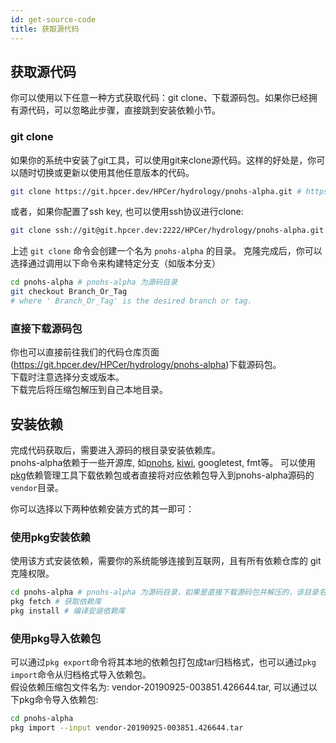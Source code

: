 ```yaml
---
id: get-source-code
title: 获取源代码
---
```


## 获取源代码
你可以使用以下任意一种方式获取代码：git clone、下载源码包。如果你已经拥有源代码，可以忽略此步骤，直接跳到安装依赖小节。

### git clone
如果你的系统中安装了git工具，可以使用git来clone源代码。这样的好处是，你可以随时切换或更新以使用其他任意版本的代码。

```bash
git clone https://git.hpcer.dev/HPCer/hydrology/pnohs-alpha.git # https
```

或者，如果你配置了ssh key, 也可以使用ssh协议进行clone:
```bash
git clone ssh://git@git.hpcer.dev:2222/HPCer/hydrology/pnohs-alpha.git # ssh
```

上述 `git clone` 命令会创建一个名为 `pnohs-alpha` 的目录。
克隆完成后，你可以选择通过调用以下命令来构建特定分支（如版本分支）
```bash
cd pnohs-alpha # pnohs-alpha 为源码目录
git checkout Branch_Or_Tag
# where ' Branch_Or_Tag' is the desired branch or tag.
```

### 直接下载源码包
你也可以直接前往我们的代码仓库页面(https://git.hpcer.dev/HPCer/hydrology/pnohs-alpha)下载源码包。  
下载时注意选择分支或版本。  
下载完后将压缩包解压到自己本地目录。

## 安装依赖
完成代码获取后，需要进入源码的根目录安装依赖库。  
pnohs-alpha依赖于一些开源库, 如[pnohs](https://git.hpcer.dev/HPCer/hydrology/pnohs), [kiwi](https://git.hpcer.dev/genshen/kiwi), googletest, fmt等。
可以使用[pkg](https://github.com/genshen/pkg/)依赖管理工具下载依赖包或者直接将对应依赖包导入到pnohs-alpha源码的`vendor`目录。

你可以选择以下两种依赖安装方式的其一即可：

### 使用pkg安装依赖
使用该方式安装依赖，需要你的系统能够连接到互联网，且有所有依赖仓库的 git 克隆权限。

```bash
cd pnohs-alpha # pnohs-alpha 为源码目录，如果是直接下载源码包并解压的，该目录名称可能不同
pkg fetch # 获取依赖库
pkg install # 编译安装依赖库
```

### 使用pkg导入依赖包
可以通过`pkg export`命令将其本地的依赖包打包成tar归档格式，也可以通过`pkg import`命令从归档格式导入依赖包。  
假设依赖压缩包文件名为: vendor-20190925-003851.426644.tar, 可以通过以下pkg命令导入依赖包:

```bash
cd pnohs-alpha
pkg import --input vendor-20190925-003851.426644.tar
```
